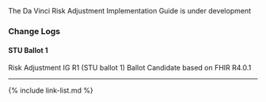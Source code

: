 
<div markdown="1" class="bg-info">
The Da Vinci Risk Adjustment Implementation Guide is under development
</div>

###  Change Logs

#### STU Ballot 1
Risk Adjustment IG R1 (STU ballot 1) Ballot Candidate based on FHIR R4.0.1



---

{% include link-list.md %}
